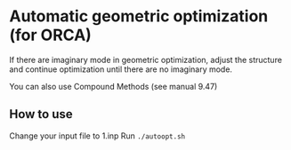 # Automatic geometric optimization (for ORCA)

If there are imaginary mode in geometric optimization, adjust the structure and continue optimization until there are no imaginary mode.

You can also use Compound Methods (see manual 9.47)

## How to use
Change your input file to 1.inp
Run `./autoopt.sh`
